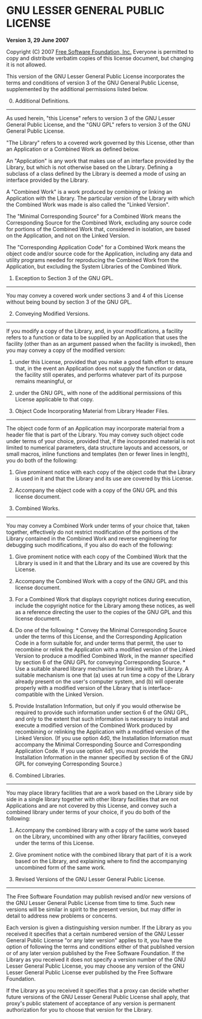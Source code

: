 GNU LESSER GENERAL PUBLIC LICENSE
=================================
**Version 3, 29 June 2007**

Copyright (C) 2007 [Free Software Foundation, Inc.](http://fsf.org/) Everyone is permitted to copy and distribute verbatim copies of this license document, but changing it is not allowed.


This version of the GNU Lesser General Public License incorporates the terms and conditions of version 3 of the GNU General Public License, supplemented by the additional permissions listed below.

0. Additional Definitions.
--------------------------

As used herein, "this License" refers to version 3 of the GNU Lesser General Public License, and the "GNU GPL" refers to version 3 of the GNU General Public License.

"The Library" refers to a covered work governed by this License, other than an Application or a Combined Work as defined below.

An "Application" is any work that makes use of an interface provided by the Library, but which is not otherwise based on the Library. Defining a subclass of a class defined by the Library is deemed a mode of using an interface provided by the Library.

A "Combined Work" is a work produced by combining or linking an Application with the Library.  The particular version of the Library with which the Combined Work was made is also called the "Linked Version".

The "Minimal Corresponding Source" for a Combined Work means the Corresponding Source for the Combined Work, excluding any source code for portions of the Combined Work that, considered in isolation, are based on the Application, and not on the Linked Version.

The "Corresponding Application Code" for a Combined Work means the object code and/or source code for the Application, including any data and utility programs needed for reproducing the Combined Work from the Application, but excluding the System Libraries of the Combined Work.

1. Exception to Section 3 of the GNU GPL.
-----------------------------------------

You may convey a covered work under sections 3 and 4 of this License without being bound by section 3 of the GNU GPL.

2. Conveying Modified Versions.
-------------------------------

If you modify a copy of the Library, and, in your modifications, a facility refers to a function or data to be supplied by an Application that uses the facility (other than as an argument passed when the facility is invoked), then you may convey a copy of the modified version:

  1. under this License, provided that you make a good faith effort to ensure that, in the event an Application does not supply the function or data, the facility still operates, and performs whatever part of its purpose remains meaningful, or

  2. under the GNU GPL, with none of the additional permissions of this License applicable to that copy.

3. Object Code Incorporating Material from Library Header Files.
----------------------------------------------------------------

The object code form of an Application may incorporate material from a header file that is part of the Library.  You may convey such object code under terms of your choice, provided that, if the incorporated material is not limited to numerical parameters, data structure layouts and accessors, or small macros, inline functions and templates (ten or fewer lines in length), you do both of the following:

  1. Give prominent notice with each copy of the object code that the Library is used in it and that the Library and its use are covered by this License.

  2. Accompany the object code with a copy of the GNU GPL and this license document.

4. Combined Works.
------------------

You may convey a Combined Work under terms of your choice that, taken together, effectively do not restrict modification of the portions of the Library contained in the Combined Work and reverse engineering for debugging such modifications, if you also do each of the following:

  1. Give prominent notice with each copy of the Combined Work that the Library is used in it and that the Library and its use are covered by this License.
  2. Accompany the Combined Work with a copy of the GNU GPL and this license document.
  3. For a Combined Work that displays copyright notices during execution, include the copyright notice for the Library among these notices, as well as a reference directing the user to the copies of the GNU GPL and this license document.
  4. Do one of the following:
    * Convey the Minimal Corresponding Source under the terms of this License, and the Corresponding Application Code in a form suitable for, and under terms that permit, the user to recombine or relink the Application with a modified version of the Linked Version to produce a modified Combined Work, in the manner specified by section 6 of the GNU GPL for conveying Corresponding Source.
    * Use a suitable shared library mechanism for linking with the Library.  A suitable mechanism is one that (a) uses at run time a copy of the Library already present on the user's computer system, and (b) will operate properly with a modified version of the Library that is interface-compatible with the Linked Version.
  5. Provide Installation Information, but only if you would otherwise be required to provide such information under section 6 of the GNU GPL, and only to the extent that such information is necessary to install and execute a modified version of the Combined Work produced by recombining or relinking the Application with a modified version of the Linked Version. (If you use option 4d0, the Installation Information must accompany the Minimal Corresponding Source and Corresponding Application Code. If you use option 4d1, you must provide the Installation Information in the manner specified by section 6 of the GNU GPL for conveying Corresponding Source.)

5. Combined Libraries.
----------------------

You may place library facilities that are a work based on the Library side by side in a single library together with other library facilities that are not Applications and are not covered by this License, and convey such a combined library under terms of your choice, if you do both of the following:

  1. Accompany the combined library with a copy of the same work based on the Library, uncombined with any other library facilities, conveyed under the terms of this License.

  2. Give prominent notice with the combined library that part of it is a work based on the Library, and explaining where to find the accompanying uncombined form of the same work.

6. Revised Versions of the GNU Lesser General Public License.
-------------------------------------------------------------

The Free Software Foundation may publish revised and/or new versions of the GNU Lesser General Public License from time to time. Such new versions will be similar in spirit to the present version, but may differ in detail to address new problems or concerns.

Each version is given a distinguishing version number. If the Library as you received it specifies that a certain numbered version of the GNU Lesser General Public License "or any later version" applies to it, you have the option of following the terms and conditions either of that published version or of any later version published by the Free Software Foundation. If the Library as you received it does not specify a version number of the GNU Lesser General Public License, you may choose any version of the GNU Lesser General Public License ever published by the Free Software Foundation.

If the Library as you received it specifies that a proxy can decide whether future versions of the GNU Lesser General Public License shall apply, that proxy's public statement of acceptance of any version is permanent authorization for you to choose that version for the Library.
